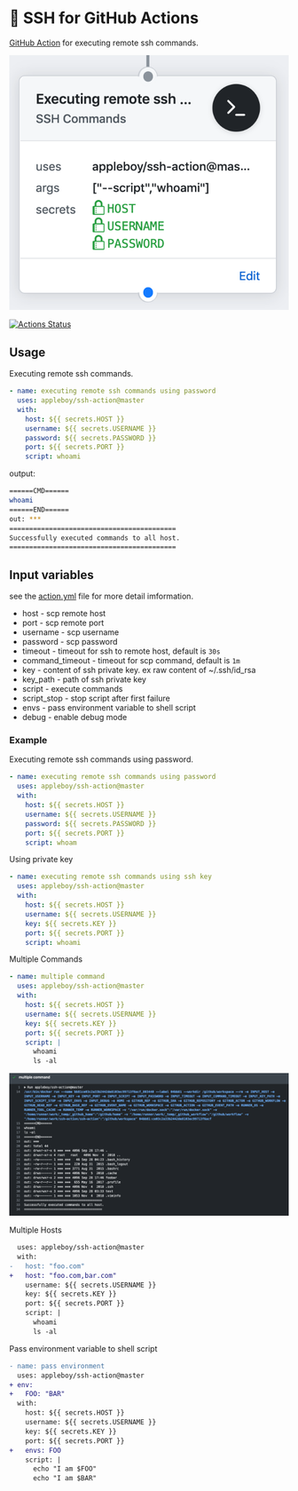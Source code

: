 # 🚀 SSH for GitHub Actions

[GitHub Action](https://developer.github.com/actions/) for executing remote ssh commands.

![ssh workflow](./images/ssh-workflow.png)

[![Actions Status](https://github.com/appleboy/ssh-action/workflows/remote%20ssh%20command/badge.svg)](https://github.com/appleboy/ssh-action/actions)

## Usage

Executing remote ssh commands.

```yaml
- name: executing remote ssh commands using password
  uses: appleboy/ssh-action@master
  with:
    host: ${{ secrets.HOST }}
    username: ${{ secrets.USERNAME }}
    password: ${{ secrets.PASSWORD }}
    port: ${{ secrets.PORT }}
    script: whoami
```

output:

```sh
======CMD======
whoami
======END======
out: ***
==========================================
Successfully executed commands to all host.
==========================================
```

## Input variables

see the [action.yml](./action.yml) file for more detail imformation.

* host - scp remote host
* port - scp remote port
* username - scp username
* password - scp password
* timeout - timeout for ssh to remote host, default is `30s`
* command_timeout - timeout for scp command, default is `1m`
* key - content of ssh private key. ex raw content of ~/.ssh/id_rsa
* key_path - path of ssh private key
* script - execute commands
* script_stop - stop script after first failure
* envs - pass environment variable to shell script
* debug - enable debug mode

### Example

Executing remote ssh commands using password.

```yaml
- name: executing remote ssh commands using password
  uses: appleboy/ssh-action@master
  with:
    host: ${{ secrets.HOST }}
    username: ${{ secrets.USERNAME }}
    password: ${{ secrets.PASSWORD }}
    port: ${{ secrets.PORT }}
    script: whoam
```

Using private key

```yaml
- name: executing remote ssh commands using ssh key
  uses: appleboy/ssh-action@master
  with:
    host: ${{ secrets.HOST }}
    username: ${{ secrets.USERNAME }}
    key: ${{ secrets.KEY }}
    port: ${{ secrets.PORT }}
    script: whoami
```

Multiple Commands

```yaml
- name: multiple command
  uses: appleboy/ssh-action@master
  with:
    host: ${{ secrets.HOST }}
    username: ${{ secrets.USERNAME }}
    key: ${{ secrets.KEY }}
    port: ${{ secrets.PORT }}
    script: |
      whoami
      ls -al
```

![result](./images/output-result.png)

Multiple Hosts

```diff
  uses: appleboy/ssh-action@master
  with:
-   host: "foo.com"
+   host: "foo.com,bar.com"
    username: ${{ secrets.USERNAME }}
    key: ${{ secrets.KEY }}
    port: ${{ secrets.PORT }}
    script: |
      whoami
      ls -al
```

Pass environment variable to shell script

```diff
- name: pass environment
  uses: appleboy/ssh-action@master
+ env:
+   FOO: "BAR"
  with:
    host: ${{ secrets.HOST }}
    username: ${{ secrets.USERNAME }}
    key: ${{ secrets.KEY }}
    port: ${{ secrets.PORT }}
+   envs: FOO
    script: |
      echo "I am $FOO"
      echo "I am $BAR"
```
